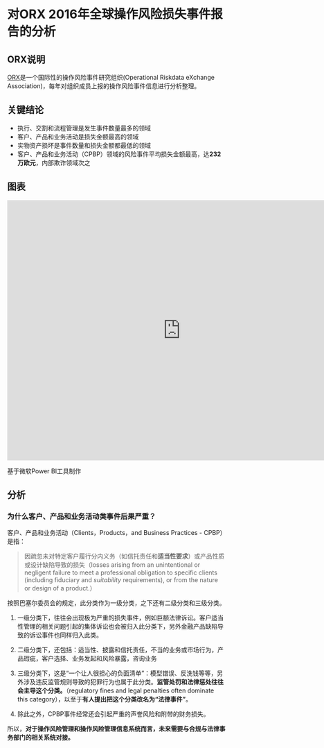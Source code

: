# 对ORX 2016年全球操作风险损失事件报告的分析

## ORX说明
[ORX](http://www.orx.org)是一个国际性的操作风险事件研究组织(Operational Riskdata eXchange Association)，每年对组织成员上报的操作风险事件信息进行分析整理。

## 关键结论
- 执行、交割和流程管理是发生事件数量最多的领域
- 客户、产品和业务活动是损失金额最高的领域
- 实物资产损坏是事件数量和损失金额都最低的领域
- 客户、产品和业务活动（CPBP）领域的风险事件平均损失金额最高，达**232万欧元**，内部欺诈领域次之

## 图表

<iframe width="800" height="600" src="https://app.powerbi.com/view?r=eyJrIjoiOTRkMzdhM2ItYzdkOS00ZTdjLThjMmMtMDJjZGYyMDBlZGVjIiwidCI6ImM4YTI5NjIzLTAyYWItNDM4Zi1iM2EzLTg3ZjMyMTNlNGUyZiIsImMiOjEwfQ%3D%3D" frameborder="0" allowFullScreen="true"></iframe>


基于微软Power BI工具制作

## 分析
### 为什么**客户、产品和业务活动**类事件后果严重？
客户、产品和业务活动（Clients，Products，and Business Practices - CPBP）是指：
> 因疏忽未对特定客户履行分内义务（如信托责任和**适当性要求**）或产品性质或设计缺陷导致的损失（losses arising from an unintentional or negligent failure to meet a professional obligation to specific clients (including fiduciary and *suitability* requirements), or from the nature or design of a product.）

按照巴塞尔委员会的规定，此分类作为一级分类，之下还有二级分类和三级分类。

1. 一级分类下，往往会出现极为严重的损失事件，例如巨额法律诉讼。客户适当性管理的相关问题引起的集体诉讼也会被归入此分类下，另外金融产品缺陷导致的诉讼事件也同样归入此类。

2. 二级分类下，还包括：适当性、披露和信托责任，不当的业务或市场行为，产品瑕疵，客户选择、业务发起和风险暴露，咨询业务

3. 三级分类下，这是“一个让人很担心的负面清单”：模型错误、反洗钱等等，另外涉及违反监管规则导致的犯罪行为也属于此分类。**监管处罚和法律惩处往往会主导这个分类。**（regulatory fines and legal penalties often dominate this category），以至于**有人提出把这个分类改名为“法律事件”**。

4. 除此之外，CPBP事件经常还会引起严重的声誉风险和附带的财务损失。

所以，**对于操作风险管理和操作风险管理信息系统而言，未来需要与合规与法律事务部门的相关系统对接。**
